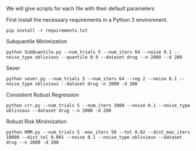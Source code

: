 We will give scripts for each file with their default parameters

First install the necessary requirements in a Python 3 environment. 
```
pip install -r requirements.txt
```

Subquantile Minimization
```
python SubQuantile.py --num_trials 5 --num_iters 64 --noise 0.1 --noise_type oblivious --quantile 0.9 --dataset drug --n 2000 --d 200
```

Sever
```
python sever.py --num_trials 5 --num_iters 64 --reg 2 --noise 0.1 --noise_type oblivious --dataset drug -n 2000 -d 200
```

Consistent Robust Regression
```
python crr.py --num_trials 5 --num_iters 3000 --noise 0.1 --noise_type oblivious --dataset drug --n 2000 -d 200
```

Robust Risk Minimization
```
python RMM.py --num_trials 5 -max_iters 50 --tol 0.02 --dist_max_iters 10000 --dist_tol 0.001 --noise 0.1 --noise_type oblivious --dataset drug --n 2000 -d 200
```
